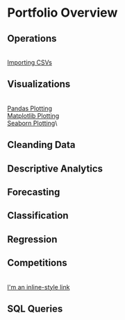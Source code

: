 # Portfolio Overview

## Operations

<br>[Importing CSVs]()

## Visualizations

<br>[Pandas Plotting]()
<br>[Matplotlib Plotting]()
<br>[Seaborn Plotting]()\

## Cleanding Data

## Descriptive Analytics

## Forecasting

## Classification

## Regression

## Competitions

<br>[I'm an inline-style link](https://www.google.com)

## SQL Queries
